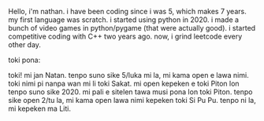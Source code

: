 Hello, i'm nathan.
i have been coding since i was 5, which makes 7 years.
my first language was scratch.
i started using python in 2020.
i made a bunch of video games in python/pygame (that were actually good).
i started competitive coding with C++ two years ago.
now, i grind leetcode every other day.

toki pona:

toki! mi jan Natan.
tenpo suno sike 5/luka mi la, mi kama open e lawa nimi.
toki nimi pi nanpa wan mi li toki Sakat.
mi open kepeken e toki Piton lon tenpo suno sike 2020.
mi pali e sitelen tawa musi pona lon toki Piton.
tenpo sike open 2/tu la, mi kama open lawa nimi kepeken toki Si Pu Pu.
tenpo ni la, mi kepeken ma Liti.
